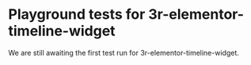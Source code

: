 # Playground tests for 3r-elementor-timeline-widget
We are still awaiting the first test run for 3r-elementor-timeline-widget.
